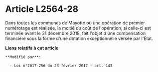 # Article L2564-28

Dans toutes les communes de Mayotte où une opération de premier numérotage est réalisée, la moitié du coût de l'opération, si
celle-ci est terminée avant le 31 décembre 2018, fait l'objet d'une compensation financière sous la forme d'une dotation
exceptionnelle versée par l'Etat.

**Liens relatifs à cet article**

	**Modifié par**:

	  - Loi n°2017-256 du 28 février 2017 - art. 143
